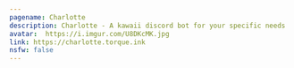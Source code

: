 ```yaml
---
pagename: Charlotte
description: Charlotte - A kawaii discord bot for your specific needs
avatar:  https://i.imgur.com/U8DKcMK.jpg
link: https://charlotte.torque.ink
nsfw: false
---
```

